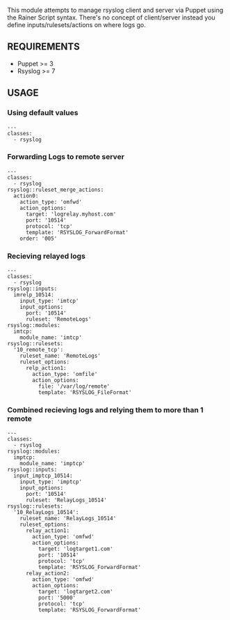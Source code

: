 This module attempts to manage rsyslog client and server via Puppet using the Rainer Script syntax.  There's no concept of client/server instead you define inputs/rulesets/actions on where logs go.

## REQUIREMENTS

* Puppet >= 3 
* Rsyslog >= 7

## USAGE

### Using default values
```
---
classes:
  - rsyslog
```

### Forwarding Logs to remote server
```
---
classes:
  - rsyslog
rsyslog::ruleset_merge_actions:
  action0:
    action_type: 'omfwd'
    action_options:
      target: 'logrelay.myhost.com'
      port: '10514'
      protocol: 'tcp'
      template: 'RSYSLOG_ForwardFormat'
    order: '005'
```

### Recieving relayed logs

```puppet
---
classes:
  - rsyslog
rsyslog::inputs:
  imrelp_10514:
    input_type: 'imtcp'
    input_options:
      port: '10514'
      ruleset: 'RemoteLogs'
rsyslog::modules:
  imtcp:
    module_name: 'imtcp'
rsyslog::rulesets:
  '10_remote_tcp':
    ruleset_name: 'RemoteLogs'
    ruleset_options:
      relp_action1:
        action_type: 'omfile'
        action_options:
          file: '/var/log/remote'
          template: 'RSYSLOG_FileFormat'
```

### Combined recieving logs and relying them to more than 1 remote

```puppet
---
classes:
  - rsyslog
rsyslog::modules:
  imptcp:
    module_name: 'imptcp'
rsyslog::inputs:
  input_imptcp_10514:
    input_type: 'imptcp'
    input_options:
      port: '10514'
      ruleset: 'RelayLogs_10514'
rsyslog::rulesets:
  '10_RelayLogs_10514':
    ruleset_name: 'RelayLogs_10514'
    ruleset_options:
      relay_action1:
        action_type: 'omfwd'
        action_options:
          target: 'logtarget1.com'
          port: '10514'
          protocol: 'tcp'
          template: 'RSYSLOG_ForwardFormat'
      relay_action2:
        action_type: 'omfwd'
        action_options:
          target: 'logtarget2.com'
          port: '5000'
          protocol: 'tcp'
          template: 'RSYSLOG_ForwardFormat'

```

